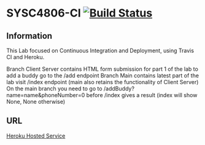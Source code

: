 # SYSC4806-CI [![Build Status](https://travis-ci.com/GabrielCiolac/SYSC4806-CI.svg?branch=main)](https://travis-ci.com/GabrielCiolac/SYSC4806-CI)


## Information
This Lab focused on Continuous Integration and Deployment, using Travis CI and Heroku.

Branch Client Server contains HTML form submission for part 1 of the lab to add a buddy go to the /add endpoint
Branch Main contains latest part of the lab visit /index endpoint (main also retains the functionality of Client Server)
On the main branch you need to go to /addBuddy?name=name&phoneNumber=0 before /index gives a result (index will show None, None otherwise)


## URL
[Heroku Hosted Service](https://addressbook-gciolac.herokuapp.com/index)
